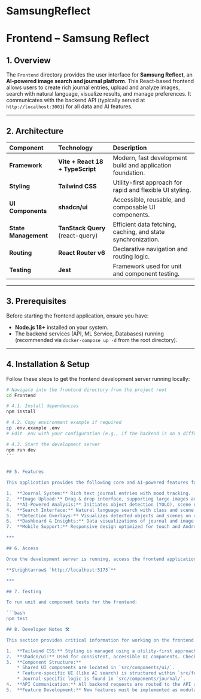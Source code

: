 # SamsungReflect
# Frontend – Samsung Reflect 

## 1. Overview

The `Frontend` directory provides the user interface for **Samsung Reflect**, an **AI-powered image search and journal platform**. This React-based frontend allows users to create rich journal entries, upload and analyze images, search with natural language, visualize results, and manage preferences. It communicates with the backend API (typically served at `http://localhost:3001`) for all data and AI features.

***

## 2. Architecture

| Component | Technology | Description |
| :--- | :--- | :--- |
| **Framework** | **Vite + React 18 + TypeScript** | Modern, fast development build and application foundation. |
| **Styling** | **Tailwind CSS** | Utility-first approach for rapid and flexible UI styling. |
| **UI Components** | **shadcn/ui** | Accessible, reusable, and composable UI components. |
| **State Management** | **TanStack Query** (react-query) | Efficient data fetching, caching, and state synchronization. |
| **Routing** | **React Router v6** | Declarative navigation and routing logic. |
| **Testing** | **Jest** | Framework used for unit and component testing. |

***

## 3. Prerequisites

Before starting the frontend application, ensure you have:

* **Node.js 18+** installed on your system.
* The backend services (API, ML Service, Databases) running (recommended via `docker-compose up -d` from the root directory).

***

## 4. Installation & Setup

Follow these steps to get the frontend development server running locally:

```bash
# Navigate into the frontend directory from the project root
cd Frontend

# 4.1. Install dependencies
npm install

# 4.2. Copy environment example if required
cp .env.example .env
# Edit .env with your configuration (e.g., if the backend is on a different port)

# 4.3. Start the development server
npm run dev
'''
 

## 5. Features 

This application provides the following core and AI-powered features for users:

1.  **Journal System:** Rich text journal entries with mood tracking.
2.  **Image Upload:** Drag & drop interface, supporting large images and files.
3.  **AI-Powered Analysis:** Initiates object detection (YOLO), scene recognition (Places365), and CLIP-based semantic search via the backend.
4.  **Search Interface:** Natural language search with class and scene filters, displaying similar/related images.
5.  **Detection Overlays:** Visualizes detected objects and scenes on uploaded images.
6.  **Dashboard & Insights:** Data visualizations of journal and image analytics.
7.  **Mobile Support:** Responsive design optimized for touch and Android WebView.

***

## 6. Access

Once the development server is running, access the frontend application in your web browser at:

**$\rightarrow$ `http://localhost:5173`**

***

## 7. Testing

To run unit and component tests for the frontend:

```bash
npm test

## 8. Developer Notes 🛠️

This section provides critical information for working on the frontend code:

1.  **Tailwind CSS:** Styling is managed using a utility-first approach. All configuration, including custom themes and extensions, is defined in `tailwind.config.js`.
2.  **shadcn/ui:** Used for consistent, accessible UI components. Check their documentation for customization and usage examples.
3.  **Component Structure:**
    * Shared UI components are located in `src/components/ui/`.
    * Feature-specific UI (like AI search) is structured within `src/features/search/`.
    * Journal-specific logic is found in `src/components/journal/`.
4.  **API Communication:** All backend requests are routed to the API at port **`3001`** (check the local `.env` file for any necessary overrides).
5.  **Feature Development:** New features must be implemented as modular, testable units within the `src/features/` directory to maintain separation of concerns.
